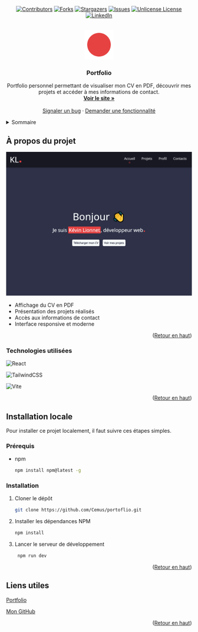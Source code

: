 <a id="readme-top"></a>

<div align="center">
  
[![Contributors][contributors-shield]][contributors-url]
[![Forks][forks-shield]][forks-url]
[![Stargazers][stars-shield]][stars-url]
[![Issues][issues-shield]][issues-url]
[![Unlicense License][license-shield]][license-url]
[![LinkedIn][linkedin-shield]][linkedin-url]

</div>

<br />
<div align="center">
  <a href="https://github.com/Cemus/portfolio">
    <img src="public/favicon.svg" alt="Logo" width="80" height="80">
  </a>

<h3 align="center">Portfolio</h3>

  <p align="center">
    Portfolio personnel permettant de visualiser mon CV en PDF, découvrir mes projets et accéder à mes informations de contact.
    <br />
    <a href="https://cemus.github.io/portfolio/"><strong>Voir le site »</strong></a>
    <br />
    <br />
    <a href="https://github.com/Cemus/portfolio/issues/new?labels=bug&template=bug-report---.md">Signaler un bug</a>
    &middot;
    <a href="https://github.com/Cemus/portfolio/issues/new?labels=enhancement&template=feature-request---.md">Demander une fonctionnalité</a>
  </p>
</div>

<details>
  <summary>Sommaire</summary>
  <ol>
    <li>
      <a href="#à-propos-du-projet">À propos du projet</a>
      <ul>
        <li><a href="#technologies-utilisées">Technologies utilisées</a></li>
      </ul>
    </li>
    <li>
      <a href="#installation-locale">Installation locale</a>
      <ul>
        <li><a href="#prérequis">Prérequis</a></li>
        <li><a href="#installation">Installation</a></li>
      </ul>
    </li>
    <li><a href="#liens-utiles">Liens utiles</a></li>
  </ol>
</details>

## À propos du projet 

[![Portfolio Screenshot][screenshot-url]][live-url]

- Affichage du CV en PDF
- Présentation des projets réalisés
- Accès aux informations de contact
- Interface responsive et moderne

<p align="right">(<a href="#readme-top">Retour en haut</a>)</p>


### Technologies utilisées
<!-- Front -->
![React](https://img.shields.io/badge/react-%2320232a.svg?style=for-the-badge&logo=react&logoColor=%2361DAFB)
<!-- ![Angular.js](https://img.shields.io/badge/angular.js-%23E23237.svg?style=for-the-badge&logo=angularjs&logoColor=white) -->
<!-- ![Vue.js](https://img.shields.io/badge/vuejs-%2335495e.svg?style=for-the-badge&logo=vuedotjs&logoColor=%234FC08D) -->
<!-- ![React Native](https://img.shields.io/badge/react_native-%2320232a.svg?style=for-the-badge&logo=react&logoColor=%2361DAFB) -->
<!-- ![WordPress](https://img.shields.io/badge/WordPress-%23117AC9.svg?style=for-the-badge&logo=WordPress&logoColor=white) -->
<!-- ![Thymeleaf](https://img.shields.io/badge/Thymeleaf-%23005C0F.svg?style=for-the-badge&logo=Thymeleaf&logoColor=white) -->
<!-- ![Threejs](https://img.shields.io/badge/threejs-black?style=for-the-badge&logo=three.js&logoColor=white) -->

<!-- Style -->
![TailwindCSS](https://img.shields.io/badge/tailwindcss-%2338B2AC.svg?style=for-the-badge&logo=tailwind-css&logoColor=white) 
<!-- ![SASS](https://img.shields.io/badge/SASS-hotpink.svg?style=for-the-badge&logo=SASS&logoColor=white) --> 

<!-- Back -->
<!-- ![Symfony](https://img.shields.io/badge/symfony-%23000000.svg?style=for-the-badge&logo=symfony&logoColor=white) -->
<!-- ![.Net](https://img.shields.io/badge/.NET-5C2D91?style=for-the-badge&logo=.net&logoColor=white) -->
<!-- ![Express.js](https://img.shields.io/badge/express.js-%23404d59.svg?style=for-the-badge&logo=express&logoColor=%2361DAFB) -->
<!-- ![NodeJS](https://img.shields.io/badge/node.js-6DA55F?style=for-the-badge&logo=node.js&logoColor=white) -->
<!-- ![Laravel](https://img.shields.io/badge/laravel-%23FF2D20.svg?style=for-the-badge&logo=laravel&logoColor=white) -->

<!-- Outils -->
![Vite](https://img.shields.io/badge/vite-%23646CFF.svg?style=for-the-badge&logo=vite&logoColor=white)
<!-- ![Redux](https://img.shields.io/badge/redux-%23593d88.svg?style=for-the-badge&logo=redux&logoColor=white) -->
<!-- ![JWT](https://img.shields.io/badge/JWT-black?style=for-the-badge&logo=JSON%20web%20tokens) -->
<!-- ![Webpack](https://img.shields.io/badge/webpack-%238DD6F9.svg?style=for-the-badge&logo=webpack&logoColor=black) -->
<!-- ![Socket.io](https://img.shields.io/badge/Socket.io-black?style=for-the-badge&logo=socket.io&badgeColor=010101) -->

<!-- Autres -- >
<!-- ![Itch.io](https://img.shields.io/badge/Itch-%23FF0B34.svg?style=for-the-badge&logo=Itch.io&logoColor=white) -->


<p align="right">(<a href="#readme-top">Retour en haut</a>)</p>

## Installation locale

Pour installer ce projet localement, il faut suivre ces étapes simples.

### Prérequis

* npm
  ```sh
  npm install npm@latest -g
  ```

### Installation

1. Cloner le dépôt
   ```sh
   git clone https://github.com/Cemus/portoflio.git
   ```
2. Installer les dépendances NPM
   ```sh
   npm install
   ```
3. Lancer le serveur de développement
   ```js
    npm run dev
   ```

<p align="right">(<a href="#readme-top">Retour en haut</a>)</p>

## Liens utiles

[Portfolio][live-url]

[Mon GitHub][github-url]

<p align="right">(<a href="#readme-top">Retour en haut</a>)</p>


<!-- Liens -->

[contributors-shield]: https://img.shields.io/github/contributors/Cemus/portfolio.svg?style=for-the-badge
[contributors-url]: https://github.com/Cemus/portfolio/graphs/contributors
[forks-shield]: https://img.shields.io/github/forks/Cemus/portfolio.svg?style=for-the-badge
[forks-url]: https://github.com/Cemus/portfolio/network/members
[stars-shield]: https://img.shields.io/github/stars/Cemus/portfolio.svg?style=for-the-badge
[stars-url]: https://github.com/Cemus/portfolio/stargazers
[issues-shield]: https://img.shields.io/github/issues/Cemus/portfolio.svg?style=for-the-badge
[issues-url]: https://github.com/Cemus/portfolio/issues
[license-shield]: https://img.shields.io/github/license/Cemus/portfolio.svg?style=for-the-badge
[license-url]: https://github.com/Cemus/portfolio/blob/master/LICENSE.txt
[linkedin-shield]: https://img.shields.io/badge/-LinkedIn-black.svg?style=for-the-badge&logo=linkedin&colorB=555
[linkedin-url]: https://www.linkedin.com/in/kevin-lionnet/
[screenshot-url]: screenshot.png
[live-url]:https://cemus.github.io/portfolio/
[github-url]:https://github.com/Cemus/portfolio/

